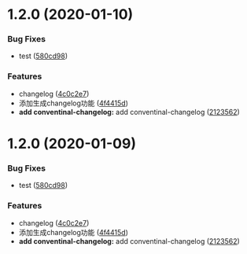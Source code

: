 # 1.2.0 (2020-01-10)


### Bug Fixes

* test ([580cd98](https://github.com/crane0/builder-webpack-travis/commit/580cd98f69a7ba9b91abca30a46c7c70089252bf))


### Features

* changelog ([4c0c2e7](https://github.com/crane0/builder-webpack-travis/commit/4c0c2e748f13c31731870b56d7508baee279858b))
* 添加生成changelog功能 ([4f4415d](https://github.com/crane0/builder-webpack-travis/commit/4f4415d8d09f251f9f0c59c2d073bab57633ef09))
* **add conventinal-changelog:** add conventinal-changelog ([2123562](https://github.com/crane0/builder-webpack-travis/commit/2123562d39a2187af6a0f37b5b04b6626151d153))



# 1.2.0 (2020-01-09)


### Bug Fixes

* test ([580cd98](https://github.com/crane0/builder-webpack-travis/commit/580cd98f69a7ba9b91abca30a46c7c70089252bf))


### Features

* changelog ([4c0c2e7](https://github.com/crane0/builder-webpack-travis/commit/4c0c2e748f13c31731870b56d7508baee279858b))
* 添加生成changelog功能 ([4f4415d](https://github.com/crane0/builder-webpack-travis/commit/4f4415d8d09f251f9f0c59c2d073bab57633ef09))
* **add conventinal-changelog:** add conventinal-changelog ([2123562](https://github.com/crane0/builder-webpack-travis/commit/2123562d39a2187af6a0f37b5b04b6626151d153))



